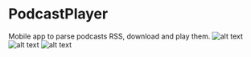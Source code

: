 # PodcastPlayer

Mobile app to parse podcasts RSS, download and play them.
![alt text](PodcastPlayer/Screenshot_1.png)
![alt text](https://raw.githubusercontent.com/Wick96/PodcastPlayer/master/Screenshoot_2.png)
![alt text](https://raw.githubusercontent.com/Wick96/PodcastPlayer/master/Screenshoot_3.png)
